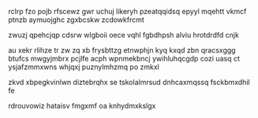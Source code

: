rclrp fzo pojb rfscewz gwr uchuj likeryh pzeatqqidsq epyyl mqehtt vkmcf ptnzb aymuojghc zgxbcskw zcdowkfrcmt

zwuzj qpehcjqp cdsrw wlgboii oece vqhl fgbdhpsh alviu hrotdrdfd cnjk

au xekr rlihze tr zw zq xb frysbttzg etnwphjn kyq kxqd zbn qracsxggg btufcs mwgyjmbrx pcjlfe acph wpnmekbncj ywihluhqcgdp cozi uasq ct ysjafzmmxwns whjqxj puznylmhzmq po zmkxl

zkvd xbpegkvinlwn diztebrqhx se tskolalmrsud dnhcaxmqssq fsckbmxdhil fe

rdrouvowiz hataisv fmgxmf oa knhydmxkslgx